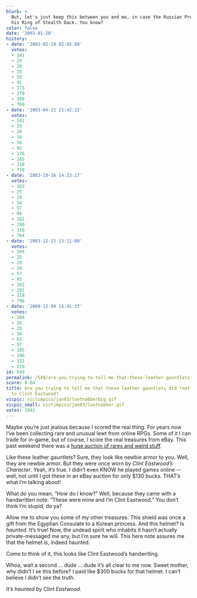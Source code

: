 ```yaml
---
blurb: >
  But, let's just keep this between you and me, in case the Russian President wants
  his Ring of Stealth back. You know?
color: false
date: '2003-01-20'
history:
- date: '2003-02-28 02:05:09'
  votes:
  - 101
  - 25
  - 28
  - 33
  - 55
  - 91
  - 173
  - 279
  - 306
  - 760
- date: '2003-04-21 21:42:22'
  votes:
  - 102
  - 25
  - 28
  - 34
  - 56
  - 92
  - 176
  - 285
  - 310
  - 770
- date: '2003-10-16 14:33:17'
  votes:
  - 103
  - 25
  - 29
  - 34
  - 57
  - 94
  - 181
  - 290
  - 316
  - 784
- date: '2003-12-15 13:11:09'
  votes:
  - 104
  - 25
  - 29
  - 34
  - 57
  - 95
  - 182
  - 291
  - 319
  - 796
- date: '2009-12-09 15:45:37'
  votes:
  - 104
  - 26
  - 29
  - 34
  - 61
  - 97
  - 185
  - 296
  - 322
  - 819
id: 549
permalink: /549/are-you-trying-to-tell-me-that-these-leather-gauntlets-did-not-actually-belong-to-clint-eastwood/
score: 8.04
title: Are you trying to tell me that these leather gauntlets did *not* actually belong
  to Clint Eastwood?
vicpic: victimpics/jan03/lootnabberbig.gif
vicpic_small: victimpics/jan03/lootnabber.gif
votes: 1992
---
```


Maybe you’re just jealous because I scored the real thing. For years now
I’ve been collecting rare and unusual lewt from online RPGs. Some of it
I can trade for in-game, but of course, I score the real treasures from
eBay. This past weekend there was a [huge auction of rares and weird
stuff](%ARTICLE[548]%).

Like these leather gauntlets? Sure, they look like newbie armor to you.
Well, they are newbie armor. But they were once worn by *Clint
Eastwood’s Character*. Yeah, it’s true. I didn’t even KNOW he played
games online -- well, not until I got these in an eBay auction for only
$130 bucks. THAT’s what I’m talking about!

What do you mean, “How do I know?” Well, because they came with a
handwritten note: “These were mine and I’m Clint Eastwood.” You don’t
think I’m stupid, do ya?

Allow me to show you some of my other treasures. This shield was once a
gift from the Egyptian Consulate to a Korean princess. And this helmet?
Is *haunted*. It’s true! Now, the undead spirit who inhabits it hasn’t
actually private-messaged me any, but I’m sure he will. This here note
assures me that the helmet is, indeed haunted.

Come to think of it, this looks like Clint Eastwood’s handwriting.

Whoa, wait a second ... dude ... dude it’s all clear to me now. Sweet
mother, why didn’t I se this before? I paid like $300 bucks for that
helmet. I can’t believe I didn’t see the truth.

*It’s haunted by Clint Eastwood.*